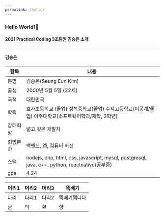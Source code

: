 ```yaml
---
permalink: /hello/
---
```


### Hello World!👋
#### 2021 Practical Coding 3조팀원 김승은 소개
****
#### 김승은  
항목 | 내용
---- | ----
본명 | 김승은(Seung Eun Kim)
출생 | 2000년 5월 5일 (22세)
국적 | 대한민국
학력 | 효자초등학교 (졸업)  성복중학교(졸업)  수지고등학교(이공계/졸업)  아주대학교(소프트웨어학과/재학, 3학년)
장래희망 | 넓고 깊은 개발자
희망분야 | 백엔드, 앱, 컴퓨터 비전
스택 | nodejs, php, html, css, javascript,  mysql, postgresql, java, c++, python, reactnative(공부중)
gpa | 4.24


머리1 | 머리2 | 머리3 | 뚝배기
---- | ---- | ---- | ----
다리 | 다리1 | 다리2 | 뚝배기깹니다
금 | 의 | 환 | 향
